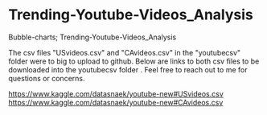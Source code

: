# Trending-Youtube-Videos_Analysis
Bubble-charts; Trending-Youtube-Videos_Analysis

The csv files "USvideos.csv" and "CAvideos.csv" in the "youtubecsv" folder were to big to upload to github. Below are links to both csv files to be downloaded into the youtubecsv folder . Feel free to reach out to me for questions or concerns. 

https://www.kaggle.com/datasnaek/youtube-new#USvideos.csv
https://www.kaggle.com/datasnaek/youtube-new#CAvideos.csv
